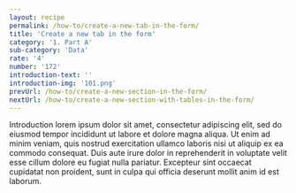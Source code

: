 ```yaml
---
layout: recipe
permalink: /how-to/create-a-new-tab-in-the-form/
title: 'Create a new tab in the form'
category: '1. Part A'
sub-category: 'Data'
rate: '4'
number: '172'
introduction-text: ''
introduction-img: '101.png'
prevUrl: /how-to/create-a-new-section-in-the-form/
nextUrl: /how-to/create-a-new-section-with-tables-in-the-form/
---
```


Introduction lorem ipsum dolor sit amet, consectetur adipiscing elit, sed do eiusmod tempor incididunt ut labore et dolore magna aliqua. Ut enim ad minim veniam, quis nostrud exercitation ullamco laboris nisi ut aliquip ex ea commodo consequat. Duis aute irure dolor in reprehenderit in voluptate velit esse cillum dolore eu fugiat nulla pariatur. Excepteur sint occaecat cupidatat non proident, sunt in culpa qui officia deserunt mollit anim id est laborum.

